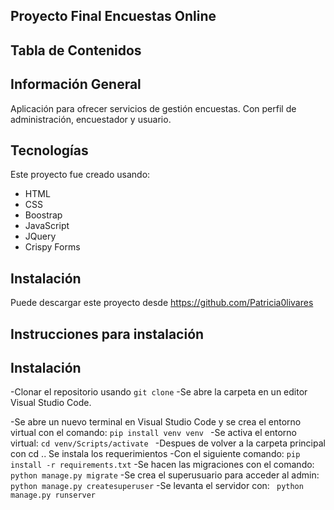 ## Proyecto Final Encuestas Online

## Tabla de Contenidos

## Información General 
Aplicación para ofrecer servicios de gestión encuestas. Con perfil de administración, encuestador y usuario.

## Tecnologías
Este proyecto fue creado usando:
* HTML
* CSS
* Boostrap
* JavaScript
* JQuery
* Crispy Forms

## Instalación
Puede descargar este proyecto desde https://github.com/Patricia0livares

## Instrucciones para instalación

## Instalación

-Clonar el repositorio usando ``` git clone ```
-Se abre la carpeta en un editor Visual Studio Code.

-Se abre un nuevo terminal en Visual Studio Code y se crea el entorno virtual con el comando:
```pip install venv venv ```
-Se activa el entorno virtual:
```cd venv/Scripts/activate ```
-Despues de volver a la carpeta principal con cd .. Se instala los requerimientos
-Con el siguiente comando:
```pip install -r requirements.txt```
-Se hacen las migraciones con el comando:
``` python manage.py migrate```
-Se crea el superusuario para acceder al admin:
```python manage.py createsuperuser```
-Se levanta el servidor con:
``` python manage.py runserver```
